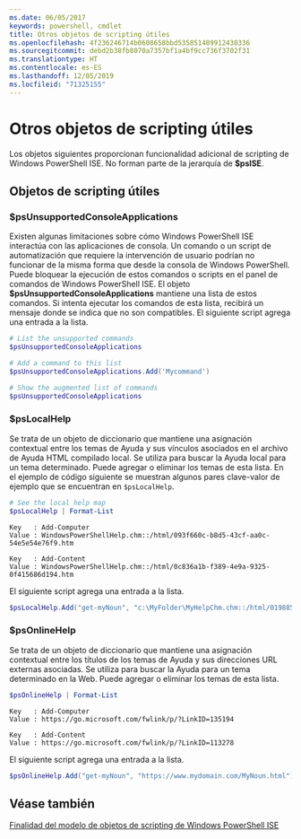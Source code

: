 ```yaml
---
ms.date: 06/05/2017
keywords: powershell, cmdlet
title: Otros objetos de scripting útiles
ms.openlocfilehash: 4f236246714b0608658bbd535851489912430336
ms.sourcegitcommit: debd2b38fb8070a7357bf1a4bf9cc736f3702f31
ms.translationtype: HT
ms.contentlocale: es-ES
ms.lasthandoff: 12/05/2019
ms.locfileid: "71325155"
---
```

# <a name="other-useful-scripting-objects"></a>Otros objetos de scripting útiles

Los objetos siguientes proporcionan funcionalidad adicional de scripting de Windows PowerShell ISE. No forman parte de la jerarquía de **$psISE**.

## <a name="useful-scripting-objects"></a>Objetos de scripting útiles

### <a name="psunsupportedconsoleapplications"></a>$psUnsupportedConsoleApplications

Existen algunas limitaciones sobre cómo Windows PowerShell ISE interactúa con las aplicaciones de consola. Un comando o un script de automatización que requiere la intervención de usuario podrían no funcionar de la misma forma que desde la consola de Windows PowerShell. Puede bloquear la ejecución de estos comandos o scripts en el panel de comandos de Windows PowerShell ISE. El objeto **$psUnsupportedConsoleApplications** mantiene una lista de estos comandos. Si intenta ejecutar los comandos de esta lista, recibirá un mensaje donde se indica que no son compatibles. El siguiente script agrega una entrada a la lista.

```powershell
# List the unsupported commands
$psUnsupportedConsoleApplications

# Add a command to this list
$psUnsupportedConsoleApplications.Add('Mycommand')

# Show the augmented list of commands
$psUnsupportedConsoleApplications
```

### <a name="pslocalhelp"></a>$psLocalHelp

Se trata de un objeto de diccionario que mantiene una asignación contextual entre los temas de Ayuda y sus vínculos asociados en el archivo de Ayuda HTML compilado local. Se utiliza para buscar la Ayuda local para un tema determinado. Puede agregar o eliminar los temas de esta lista. En el ejemplo de código siguiente se muestran algunos pares clave-valor de ejemplo que se encuentran en `$psLocalHelp`.

```powershell
# See the local help map
$psLocalHelp | Format-List
```

```output
Key   : Add-Computer
Value : WindowsPowerShellHelp.chm::/html/093f660c-b8d5-43cf-aa0c-54e5e54e76f9.htm

Key   : Add-Content
Value : WindowsPowerShellHelp.chm::/html/0c836a1b-f389-4e9a-9325-0f415686d194.htm
```

El siguiente script agrega una entrada a la lista.

```powershell
$psLocalHelp.Add("get-myNoun", "c:\MyFolder\MyHelpChm.chm::/html/0198854a-1298-57ae-aa0c-87b5e5a84712.htm")
```

### <a name="psonlinehelp"></a>$psOnlineHelp

Se trata de un objeto de diccionario que mantiene una asignación contextual entre los títulos de los temas de Ayuda y sus direcciones URL externas asociadas. Se utiliza para buscar la Ayuda para un tema determinado en la Web. Puede agregar o eliminar los temas de esta lista.

```powershell
$psOnlineHelp | Format-List
```

```output
Key   : Add-Computer
Value : https://go.microsoft.com/fwlink/p/?LinkID=135194

Key   : Add-Content
Value : https://go.microsoft.com/fwlink/p/?LinkID=113278
```

El siguiente script agrega una entrada a la lista.

```powershell
$psOnlineHelp.Add("get-myNoun", "https://www.mydomain.com/MyNoun.html")
```

## <a name="see-also"></a>Véase también

[Finalidad del modelo de objetos de scripting de Windows PowerShell ISE](../components/ise/object-model/Purpose-of-the-Windows-PowerShell-ISE-Scripting-Object-Model.md)
